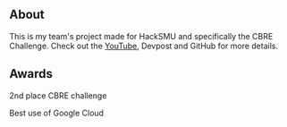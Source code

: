 ## About

This is my team's project made for HackSMU and specifically the CBRE Challenge. Check out the [YouTube](https://youtu.be/M10nQZ4L8gM?si=Fvrnjsj2Xstf7NAx), Devpost and GitHub for more details.

## Awards

2nd place CBRE challenge

Best use of Google Cloud
